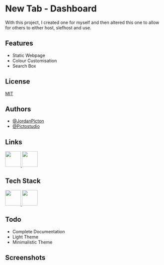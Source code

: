 # New Tab - Dashboard
With this project, I created one for myself and then altered this one to allow for others to either host, slefhost and use.

## Features
- Static Webpage
- Colour Customisation
- Search Box


## License
[MIT](https://choosealicense.com/licenses/mit/)


## Authors
- [@JordanPicton](https://github.com/JordanPicton)
- [@Pictostudio](https://github.com/Pictostudio)

## Links
  <a href="https://jordanpicton.xyz">
    <img id="personal-website" alt="" width="50" src="https://www.svgrepo.com/show/447845/website-click.svg">
  </a>
  <a href="https://github.com/JordanPicton">
    <img id="github" alt="" width="50" src="https://www.svgrepo.com/show/512317/github-142.svg">
  </a>
  <!-- Need to add link to docs. -->

## Tech Stack
<div>
  <a href="https://developer.mozilla.org/en-US/docs/Glossary/HTML5">
   <img style="width:50px;" src="https://static-00.iconduck.com/assets.00/html-icon-1451x2048-69sehqrp.png"/>
  </a>
  <a href="https://developer.mozilla.org/en-US/docs/Web/CSS">
    <img style="width:50px;" src="https://upload.wikimedia.org/wikipedia/commons/thumb/d/d5/CSS3_logo_and_wordmark.svg/1200px-CSS3_logo_and_wordmark.svg.png"/>
  </a>
</div>

## Todo
- Complete Documentation
- Light Theme
- Minimalistic Theme

## Screenshots